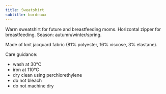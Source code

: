 ```yaml
---
title: Sweatshirt
subtitle: bordeaux
---
```


Warm sweatshirt for future and breastfeeding moms. Horizontal zipper for breastfeeding. Season: autumn/winter/spring.

Made of knit jacquard fabric (81% polyester, 16% viscose, 3% elastane).

Care guidance:

- wash at 30°C
- iron at 110°C
- dry clean using perchlorethylene
- do not bleach
- do not machine dry